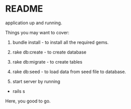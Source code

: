 # README

application up and running.

Things you may want to cover:

1. bundle install - to install all the required gems.

2. rake db:create - to create database

3. rake db:migrate - to create tables

4. rake db:seed - to load data from seed file to database.

4. start server by running
 - rails s

Here, you good to go.